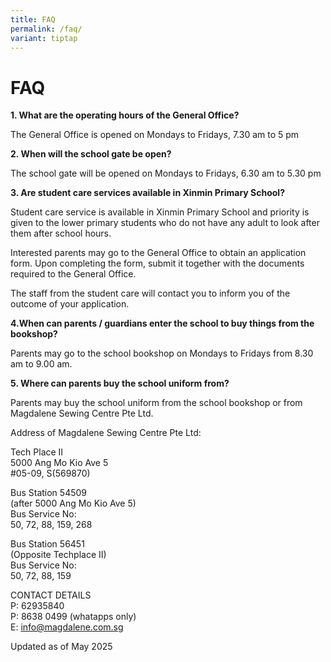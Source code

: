 ```yaml
---
title: FAQ
permalink: /faq/
variant: tiptap
---
```

<h1><strong>FAQ</strong></h1>
<p><strong>1. What are the operating hours of the General Office?</strong>
</p>
<p>The General Office is opened on Mondays to Fridays, 7.30 am to 5 pm</p>
<p><strong>2. When will the school gate be open?</strong>
</p>
<p>The school gate will be opened on Mondays to Fridays, 6.30 am to 5.30
pm</p>
<p><strong>3. Are student care services available in Xinmin Primary School?</strong>
</p>
<p>Student care service is available in Xinmin Primary School and priority
is given to the lower primary students who do not have any adult to look
after them after school hours.</p>
<p>Interested parents may go to the General Office to obtain an application
form. Upon completing the form, submit it together with the documents required
to the General Office.</p>
<p>The staff from the student care will contact you to inform you of the
outcome of your application.</p>
<p><strong>4.When can parents / guardians enter the school to buy things from the bookshop?</strong>
</p>
<p>Parents may go to the school bookshop on Mondays to Fridays from 8.30
am to 9.00 am.</p>
<p><strong>5. Where can parents buy the school uniform from?</strong>
</p>
<p>Parents may buy the school uniform from the school bookshop or from Magdalene
Sewing Centre Pte Ltd.</p>
<p>Address of Magdalene Sewing Centre Pte Ltd:</p>
<p>Tech Place II
<br>5000 Ang Mo Kio Ave 5
<br>#05-09, S(569870)</p>
<p>Bus Station 54509
<br>(after 5000 Ang Mo Kio Ave 5)
<br>Bus Service No:
<br>50, 72, 88, 159, 268</p>
<p>Bus Station 56451
<br>(Opposite Techplace II)
<br>Bus Service No:
<br>50, 72, 88, 159</p>
<p></p>
<p>CONTACT DETAILS
<br>P: 62935840
<br>P: 8638 0499 (whatapps only)
<br>E: <a href="mailto:info@magdalene.com.sg" rel="noopener noreferrer nofollow" target="_blank">info@magdalene.com.sg</a>
</p>
<p></p>
<p></p>
<p>Updated as of May 2025</p>